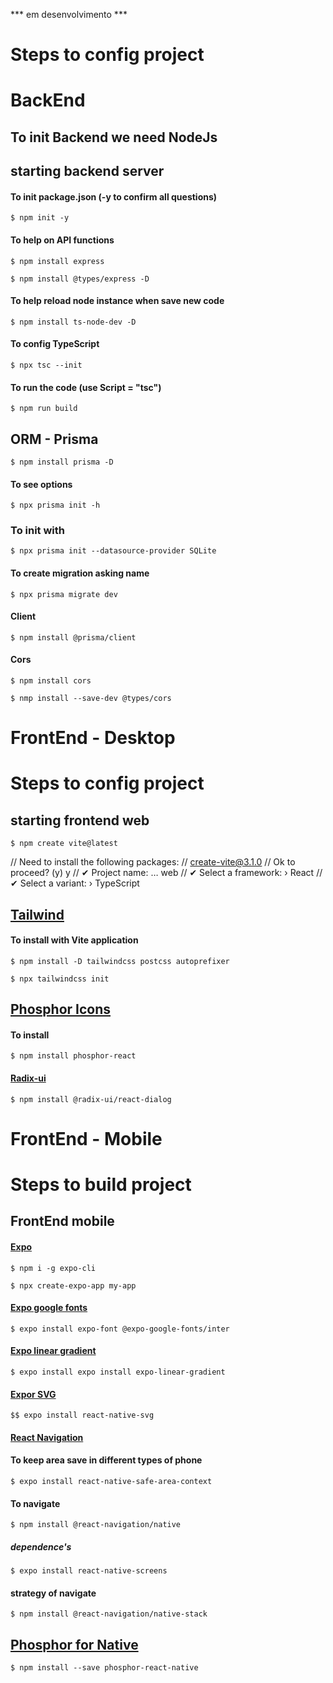 *** em desenvolvimento ***

# Steps to config project

# BackEnd

## To init Backend we need NodeJs

## starting backend server

#### To init package.json (-y to confirm all questions)
```
$ npm init -y
```
#### To help on API functions
```
$ npm install express 
```
```
$ npm install @types/express -D
```
#### To help reload node instance when save new code
```
$ npm install ts-node-dev -D
```
#### To config TypeScript
```
$ npx tsc --init
```
#### To run the code (use Script = "tsc")
```
$ npm run build
```

## ORM - Prisma
```
$ npm install prisma -D
```
#### To see options
```
$ npx prisma init -h
```
### To init with
```
$ npx prisma init --datasource-provider SQLite
```

#### To create migration asking name
```
$ npx prisma migrate dev
```

#### Client
```
$ npm install @prisma/client
```

#### Cors
```
$ npm install cors 
```
```
$ nmp install --save-dev @types/cors
```




# FrontEnd - Desktop

# Steps to config project

## starting frontend web
```
$ npm create vite@latest
```

// Need to install the following packages:
// create-vite@3.1.0
// Ok to proceed? (y) y
// ✔ Project name: … web
// ✔ Select a framework: › React
// ✔ Select a variant: › TypeScript


## [Tailwind](https://tailwindcss.com/docs/installation/using-postcss)

#### To install with Vite application
```
$ npm install -D tailwindcss postcss autoprefixer
```
```
$ npx tailwindcss init
```

## [Phosphor Icons](https://phosphoricons.com/)

#### To install
```
$ npm install phosphor-react
```

#### [Radix-ui](https://www.radix-ui.com/docs/primitives/components/dialog)
```
$ npm install @radix-ui/react-dialog
```



# FrontEnd - Mobile

# Steps to build project

## FrontEnd mobile

#### [Expo](https://docs.expo.dev/)
```
$ npm i -g expo-cli
```
```
$ npx create-expo-app my-app
```

#### [Expo google fonts](https://docs.expo.dev/guides/using-custom-fonts/#using-a-google-font)
```
$ expo install expo-font @expo-google-fonts/inter
```

#### [Expo linear gradient](https://docs.expo.dev/versions/latest/sdk/linear-gradient/)
```
$ expo install expo install expo-linear-gradient
```

#### [Expor SVG](https://docs.expo.dev/versions/latest/sdk/svg/)
```
$$ expo install react-native-svg
```

#### [React Navigation](https://reactnavigation.org/docs/getting-started/)
#### To keep area save in different types of phone
```
$ expo install react-native-safe-area-context
```
#### To navigate
```
$ npm install @react-navigation/native
```
##### dependence's
```
$ expo install react-native-screens
```
#### strategy of navigate
```
$ npm install @react-navigation/native-stack
```

## [Phosphor for Native](https://github.com/duongdev/phosphor-react-native)
```
$ npm install --save phosphor-react-native
```